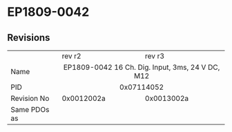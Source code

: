# EP1809-0042

## Revisions
<table>
<tr>
<td></td>
<td>rev r2</td>
<td>rev r3</td>
</tr>
<tr>
<td>Name</td>
<td colspan=2 align="center">EP1809-0042 16 Ch. Dig. Input, 3ms, 24 V DC, M12</td>
</tr>
<tr>
<td>PID</td>
<td colspan=2 align="center">0x07114052</td>
</tr>
<tr>
<td>Revision No</td>
<td>0x0012002a</td>
<td>0x0013002a</td>
</tr>
<tr>
<td>Same PDOs as</td>
<td colspan=2 align="center"></td>
</tr>
</table>
